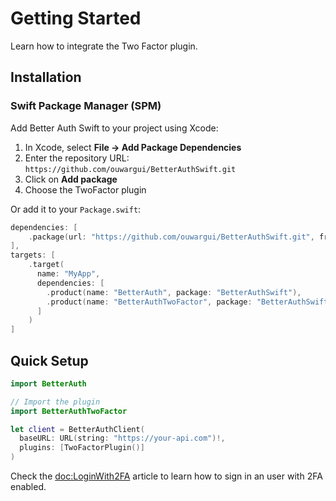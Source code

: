 # Getting Started

Learn how to integrate the Two Factor plugin.

## Installation

### Swift Package Manager (SPM)

Add Better Auth Swift to your project using Xcode:

1. In Xcode, select **File → Add Package Dependencies**
2. Enter the repository URL: `https://github.com/ouwargui/BetterAuthSwift.git`
3. Click on **Add package**
4. Choose the TwoFactor plugin

Or add it to your `Package.swift`:

```swift
dependencies: [
    .package(url: "https://github.com/ouwargui/BetterAuthSwift.git", from: "2.0.0")
],
targets: [
    .target(
      name: "MyApp",
      dependencies: [
        .product(name: "BetterAuth", package: "BetterAuthSwift"),
        .product(name: "BetterAuthTwoFactor", package: "BetterAuthSwift"),
      ]
    )
]
```

## Quick Setup

```swift
import BetterAuth

// Import the plugin
import BetterAuthTwoFactor

let client = BetterAuthClient(
  baseURL: URL(string: "https://your-api.com")!,
  plugins: [TwoFactorPlugin()]
)
```

Check the <doc:LoginWith2FA> article to learn how to sign in an user with 2FA enabled.
